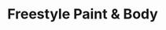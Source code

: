 ---
title: "Freestyle Paint & Body"
url: /balch-springs/freestyle-paint-and-body/
shop: car repair
---